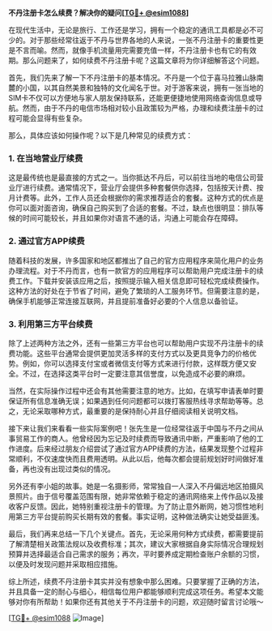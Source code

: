 **不丹注册卡怎么续费？解决你的疑问[[TG💪+ @esim1088](https://t.me/s/esim1088)]**

在现代生活中，无论是旅行、工作还是学习，拥有一个稳定的通讯工具都是必不可少的。对于那些经常往返于不丹与世界各地的人来说，一张不丹注册卡的重要性更是不言而喻。然而，就像手机流量用完需要充值一样，不丹注册卡也有它的有效期。那么问题来了，如何续费不丹注册卡呢？这篇文章将为你详细解答这个问题。

首先，我们先来了解一下不丹注册卡的基本情况。不丹是一个位于喜马拉雅山脉南麓的小国，以其自然美景和独特的文化闻名于世。对于游客来说，拥有一张当地的SIM卡不仅可以方便地与家人朋友保持联系，还能更便捷地使用网络查询信息或导航。然而，由于不丹的电信市场相对较小且政策较为严格，办理和续费注册卡的过程可能会显得有些复杂。

那么，具体应该如何操作呢？以下是几种常见的续费方式：

### 1. 在当地营业厅续费

这是最传统也是最直接的方式之一。当你抵达不丹后，可以前往当地的电信公司营业厅进行续费。通常情况下，营业厅会提供多种套餐供你选择，包括按天计费、按月计费等。此外，工作人员还会根据你的需求推荐适合的套餐。这种方式的优点是你可以面对面咨询，确保自己购买到了合适的套餐。不过，缺点也很明显：排队等候的时间可能较长，并且如果你对语言不通的话，沟通上可能会存在障碍。

### 2. 通过官方APP续费

随着科技的发展，许多国家和地区都推出了自己的官方应用程序来简化用户的业务办理流程。对于不丹而言，也有一款官方的应用程序可以帮助用户完成注册卡的续费工作。下载并安装该应用之后，按照提示输入相关信息即可轻松完成续费操作。这种方法的好处在于节省了时间，避免了繁琐的人工服务环节。但需要注意的是，确保手机能够正常连接互联网，并且提前准备好必要的个人信息以备验证。

### 3. 利用第三方平台续费

除了上述两种方法之外，还有一些第三方平台也可以帮助用户实现不丹注册卡的续费功能。这些平台通常会提供更加灵活多样的支付方式以及更具竞争力的价格优势。例如，你可以选择支付宝或者微信支付等方式来进行付款，这样既方便又安全。不过，在选择这类平台时一定要注意其信誉度，以免造成不必要的麻烦。

当然，在实际操作过程中还会有其他需要注意的地方。比如，在填写申请表单时要保证所有信息准确无误；如果遇到任何问题都可以拨打客服热线寻求帮助等等。总之，无论采取哪种方式，最重要的是保持耐心并且仔细阅读相关说明文档。

接下来让我们来看看一些实际案例吧！张先生是一位经常往返于中国与不丹之间从事贸易工作的商人。他曾经因为忘记及时续费而导致通讯中断，严重影响了他的工作进度。后来经过朋友介绍尝试了通过官方APP续费的方法，结果发现整个过程非常顺利，不仅速度快而且费用透明。从此以后，他每次都会提前规划好时间做好准备，再也没有出现过类似的情况。

另外还有李小姐的故事。她是一名摄影师，常常独自一人深入不丹偏远地区拍摄风景照片。由于信号覆盖范围有限，她非常依赖于稳定的通讯网络来上传作品以及接收客户反馈。因此，她特别重视注册卡的管理。为了防止意外断网，她习惯性地利用第三方平台提前购买长期有效的套餐。事实证明，这种做法确实让她受益匪浅。

最后，我们再来总结一下几个关键点。首先，无论采用何种方式续费，都需要提前了解清楚相关政策法规以及收费标准；其次，建议大家根据自身实际情况合理规划预算并选择最适合自己需求的服务；再次，平时要养成定期检查账户余额的习惯，以便及时发现问题并采取相应措施。

综上所述，续费不丹注册卡其实并没有想象中那么困难。只要掌握了正确的方法，并且具备一定的耐心与细心，相信每位用户都能够顺利完成这项任务。希望本文能够对你有所帮助！如果你还有其他关于不丹注册卡的问题，欢迎随时留言讨论哦～

[[TG💪+ @esim1088](https://t.me/s/esim1088) ![Image](https://i.postimg.cc/4NQfJmqS/Snipaste-2025-05-13-00-14-12.png)]